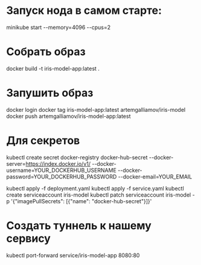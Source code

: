 # Запуск нода в самом старте: 
minikube start --memory=4096 --cpus=2

# Собрать образ
docker build -t iris-model-app:latest .   

# Запушить образ
docker login
docker tag iris-model-app:latest artemgalliamov/iris-model
docker push artemgalliamov/iris-model-app:latest


# Для секретов
kubectl create secret docker-registry docker-hub-secret --docker-server=https://index.docker.io/v1/ --docker-username=YOUR_DOCKERHUB_USERNAME --docker-password=YOUR_DOCKERHUB_PASSWORD --docker-email=YOUR_EMAIL

kubectl apply -f deployment.yaml
kubectl apply -f service.yaml
kubectl create serviceaccount iris-model
kubectl patch serviceaccount iris-model -p '{"imagePullSecrets": [{"name": "docker-hub-secret"}]}'

# Создать туннель к нашему сервису
kubectl port-forward service/iris-model-app 8080:80